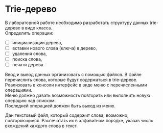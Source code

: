 # Trie-дерево  
В лабораторной работе необходимо разработать структуру данных trie-дерево в виде класса.  
Определить операции:
- [ ] инициализации дерева, 
- [ ] вставки нового слова (ключа) в дерево,
- [ ] удаления слова,
- [ ] поиска слова,
- [ ] печати дерева.  
  
Ввод и вывод данных организовать с помощью файлов. В файле перечислить слова, которые будут содержаться в trie-дереве.  
Реализовать в консоли интерфейс в виде меню с перечисленными операциями.  
Меню должно давать возможность повторить или выполнить новую операцию над списком.  
Последней операцией должен быть выход из меню.  
  
Дан текстовый файл, который содержит слова, возможно, повторяющиеся. 
Распечатать их в алфавитном порядке, указав число вхождений каждого 
слова в текст.

